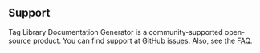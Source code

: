Support
-------

Tag Library Documentation Generator is a community-supported open-source
product. You can find support at GitHub
[issues](https://github.com/weblegacy/tlddoc/issues). Also, see the
[FAQ](faq.html).